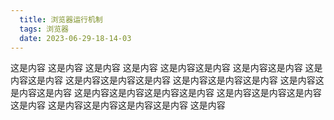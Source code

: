 ```yaml
---
  title: 浏览器运行机制
  tags: 浏览器
  date: 2023-06-29-18-14-03
---
```

  
这是内容
这是内容
这是内容
这是内容
这是内容这是内容
这是内容这是内容
这是内容这是内容
这是内容这是内容这是内容
这是内容这是内容这是内容
这是内容这是内容这是内容
这是内容这是内容这是内容这是内容
这是内容这是内容这是内容这是内容
这是内容这是内容这是内容这是内容
这是内容